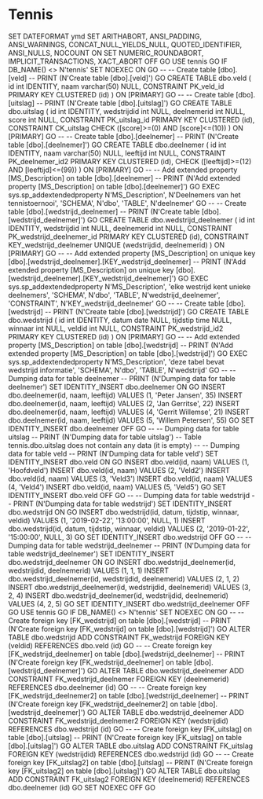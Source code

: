 # Tennis
SET DATEFORMAT ymd  SET ARITHABORT, ANSI_PADDING, ANSI_WARNINGS, CONCAT_NULL_YIELDS_NULL, QUOTED_IDENTIFIER, ANSI_NULLS, NOCOUNT ON  SET NUMERIC_ROUNDABORT, IMPLICIT_TRANSACTIONS, XACT_ABORT OFF  GO     USE tennis  GO     IF DB_NAME() &lt;> N'tennis' SET NOEXEC ON  GO     --  -- Create table [dbo].[veld]  --  PRINT (N'Create table [dbo].[veld]')  GO  CREATE TABLE dbo.veld (    id int IDENTITY,    naam varchar(50) NULL,    CONSTRAINT PK_veld_id PRIMARY KEY CLUSTERED (id)  )  ON [PRIMARY]  GO     --  -- Create table [dbo].[uitslag]  --  PRINT (N'Create table [dbo].[uitslag]')  GO  CREATE TABLE dbo.uitslag (    id int IDENTITY,    wedstrijdid int NULL,    deelnemerid int NULL,    score int NULL,    CONSTRAINT PK_uitslag_id PRIMARY KEY CLUSTERED (id),    CONSTRAINT CK_uitslag CHECK ([score]>=(0) AND [score]&lt;=(10))  )  ON [PRIMARY]  GO     --  -- Create table [dbo].[deelnemer]  --  PRINT (N'Create table [dbo].[deelnemer]')  GO  CREATE TABLE dbo.deelnemer (    id int IDENTITY,    naam varchar(50) NULL,    leeftijd int NULL,    CONSTRAINT PK_deelnemer_id2 PRIMARY KEY CLUSTERED (id),    CHECK ([leeftijd]>=(12) AND [leeftijd]&lt;=(99))  )  ON [PRIMARY]  GO     --  -- Add extended property [MS_Description] on table [dbo].[deelnemer]  --  PRINT (N'Add extended property [MS_Description] on table [dbo].[deelnemer]')  GO  EXEC sys.sp_addextendedproperty N'MS_Description', N'Deelnemers van het tennistoernooi', 'SCHEMA', N'dbo', 'TABLE', N'deelnemer'  GO     --  -- Create table [dbo].[wedstrijd_deelnemer]  --  PRINT (N'Create table [dbo].[wedstrijd_deelnemer]')  GO  CREATE TABLE dbo.wedstrijd_deelnemer (    id int IDENTITY,    wedstrijdid int NULL,    deelnemerid int NULL,    CONSTRAINT PK_wedstrijd_deelnemer_id PRIMARY KEY CLUSTERED (id),    CONSTRAINT KEY_wedstrijd_deelnemer UNIQUE (wedstrijdid, deelnemerid)  )  ON [PRIMARY]  GO     --  -- Add extended property [MS_Description] on unique key [dbo].[wedstrijd_deelnemer].[KEY_wedstrijd_deelnemer]  --  PRINT (N'Add extended property [MS_Description] on unique key [dbo].[wedstrijd_deelnemer].[KEY_wedstrijd_deelnemer]')  GO  EXEC sys.sp_addextendedproperty N'MS_Description', 'elke westrijd kent unieke deelnemers', 'SCHEMA', N'dbo', 'TABLE', N'wedstrijd_deelnemer', 'CONSTRAINT', N'KEY_wedstrijd_deelnemer'  GO     --  -- Create table [dbo].[wedstrijd]  --  PRINT (N'Create table [dbo].[wedstrijd]')  GO  CREATE TABLE dbo.wedstrijd (    id int IDENTITY,    datum date NULL,    tijdstip time NULL,    winnaar int NULL,    veldid int NULL,    CONSTRAINT PK_wedstrijd_id2 PRIMARY KEY CLUSTERED (id)  )  ON [PRIMARY]  GO     --  -- Add extended property [MS_Description] on table [dbo].[wedstrijd]  --  PRINT (N'Add extended property [MS_Description] on table [dbo].[wedstrijd]')  GO  EXEC sys.sp_addextendedproperty N'MS_Description', 'deze tabel bevat wedstrijd informatie', 'SCHEMA', N'dbo', 'TABLE', N'wedstrijd'  GO  --   -- Dumping data for table deelnemer  --  PRINT (N'Dumping data for table deelnemer')  SET IDENTITY_INSERT dbo.deelnemer ON  GO  INSERT dbo.deelnemer(id, naam, leeftijd) VALUES (1, 'Peter Jansen', 35)  INSERT dbo.deelnemer(id, naam, leeftijd) VALUES (2, 'Jan Gerritse', 22)  INSERT dbo.deelnemer(id, naam, leeftijd) VALUES (4, 'Gerrit Willemse', 21)  INSERT dbo.deelnemer(id, naam, leeftijd) VALUES (5, 'Willem Petersen', 55)  GO  SET IDENTITY_INSERT dbo.deelnemer OFF  GO  --   -- Dumping data for table uitslag  --  PRINT (N'Dumping data for table uitslag')  -- Table tennis.dbo.uitslag does not contain any data (it is empty)  --   -- Dumping data for table veld  --  PRINT (N'Dumping data for table veld')  SET IDENTITY_INSERT dbo.veld ON  GO  INSERT dbo.veld(id, naam) VALUES (1, 'Hoofdveld')  INSERT dbo.veld(id, naam) VALUES (2, 'Veld2')  INSERT dbo.veld(id, naam) VALUES (3, 'Veld3')  INSERT dbo.veld(id, naam) VALUES (4, 'Veld4')  INSERT dbo.veld(id, naam) VALUES (5, 'Veld5')  GO  SET IDENTITY_INSERT dbo.veld OFF  GO  --   -- Dumping data for table wedstrijd  --  PRINT (N'Dumping data for table wedstrijd')  SET IDENTITY_INSERT dbo.wedstrijd ON  GO  INSERT dbo.wedstrijd(id, datum, tijdstip, winnaar, veldid) VALUES (1, '2019-02-22', '13:00:00', NULL, 1)  INSERT dbo.wedstrijd(id, datum, tijdstip, winnaar, veldid) VALUES (2, '2019-01-22', '15:00:00', NULL, 3)  GO  SET IDENTITY_INSERT dbo.wedstrijd OFF  GO  --   -- Dumping data for table wedstrijd_deelnemer  --  PRINT (N'Dumping data for table wedstrijd_deelnemer')  SET IDENTITY_INSERT dbo.wedstrijd_deelnemer ON  GO  INSERT dbo.wedstrijd_deelnemer(id, wedstrijdid, deelnemerid) VALUES (1, 1, 1)  INSERT dbo.wedstrijd_deelnemer(id, wedstrijdid, deelnemerid) VALUES (2, 1, 2)  INSERT dbo.wedstrijd_deelnemer(id, wedstrijdid, deelnemerid) VALUES (3, 2, 4)  INSERT dbo.wedstrijd_deelnemer(id, wedstrijdid, deelnemerid) VALUES (4, 2, 5)  GO  SET IDENTITY_INSERT dbo.wedstrijd_deelnemer OFF  GO     USE tennis  GO     IF DB_NAME() &lt;> N'tennis' SET NOEXEC ON  GO     --  -- Create foreign key [FK_wedstrijd] on table [dbo].[wedstrijd]  --  PRINT (N'Create foreign key [FK_wedstrijd] on table [dbo].[wedstrijd]')  GO  ALTER TABLE dbo.wedstrijd    ADD CONSTRAINT FK_wedstrijd FOREIGN KEY (veldid) REFERENCES dbo.veld (id)  GO     --  -- Create foreign key [FK_wedstrijd_deelnemer] on table [dbo].[wedstrijd_deelnemer]  --  PRINT (N'Create foreign key [FK_wedstrijd_deelnemer] on table [dbo].[wedstrijd_deelnemer]')  GO  ALTER TABLE dbo.wedstrijd_deelnemer    ADD CONSTRAINT FK_wedstrijd_deelnemer FOREIGN KEY (deelnemerid) REFERENCES dbo.deelnemer (id)  GO     --  -- Create foreign key [FK_wedstrijd_deelnemer2] on table [dbo].[wedstrijd_deelnemer]  --  PRINT (N'Create foreign key [FK_wedstrijd_deelnemer2] on table [dbo].[wedstrijd_deelnemer]')  GO  ALTER TABLE dbo.wedstrijd_deelnemer    ADD CONSTRAINT FK_wedstrijd_deelnemer2 FOREIGN KEY (wedstrijdid) REFERENCES dbo.wedstrijd (id)  GO     --  -- Create foreign key [FK_uitslag] on table [dbo].[uitslag]  --  PRINT (N'Create foreign key [FK_uitslag] on table [dbo].[uitslag]')  GO  ALTER TABLE dbo.uitslag    ADD CONSTRAINT FK_uitslag FOREIGN KEY (wedstrijdid) REFERENCES dbo.wedstrijd (id)  GO     --  -- Create foreign key [FK_uitslag2] on table [dbo].[uitslag]  --  PRINT (N'Create foreign key [FK_uitslag2] on table [dbo].[uitslag]')  GO  ALTER TABLE dbo.uitslag    ADD CONSTRAINT FK_uitslag2 FOREIGN KEY (deelnemerid) REFERENCES dbo.deelnemer (id)  GO  SET NOEXEC OFF  GO
